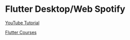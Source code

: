 # Flutter Desktop/Web Spotify

[YouTube Tutorial](https://youtu.be/HJ1AlSrgZVQ)

[Flutter Courses](https://launchclub.io)
